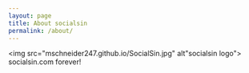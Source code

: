 ```yaml
---
layout: page
title: About socialsin
permalink: /about/
---
```

<img src="mschneider247.github.io/SocialSin.jpg" alt"socialsin logo">
socialsin.com forever!

